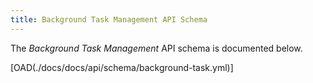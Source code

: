 ```yaml
---
title: Background Task Management API Schema
---
```


The *Background Task Management* API schema is documented below.

[OAD(./docs/docs/api/schema/background-task.yml)]

